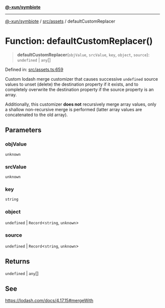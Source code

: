 [**@-xun/symbiote**](../../../README.md)

***

[@-xun/symbiote](../../../README.md) / [src/assets](../README.md) / defaultCustomReplacer

# Function: defaultCustomReplacer()

> **defaultCustomReplacer**(`objValue`, `srcValue`, `key`, `object`, `source`): `undefined` \| `any`[]

Defined in: [src/assets.ts:659](https://github.com/Xunnamius/symbiote/blob/55c2dadee19da73b281c10518788cefdaefad80e/src/assets.ts#L659)

Custom lodash merge customizer that causes successive `undefined` source
values to unset (delete) the destination property if it exists, and to
completely overwrite the destination property if the source property is an
array.

Additionally, this customizer **does not** recursively merge array values,
only a shallow non-recursive merge is performed (latter array values are
concatenated to the old array).

## Parameters

### objValue

`unknown`

### srcValue

`unknown`

### key

`string`

### object

`undefined` | `Record`\<`string`, `unknown`\>

### source

`undefined` | `Record`\<`string`, `unknown`\>

## Returns

`undefined` \| `any`[]

## See

https://lodash.com/docs/4.17.15#mergeWith
